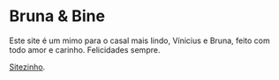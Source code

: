 # Bruna & Bine

Este site é um mimo para o casal mais lindo, Vínicius e Bruna, feito com todo amor e carinho.
Felicidades sempre.

[Sitezinho](https://brineco.netlify.app).
